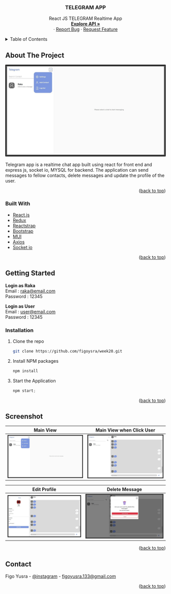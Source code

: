 <div id="top"></div>

<!-- PROJECT LOGO -->
<br />
<div align="center">
  <a href="https://github.com/figoysra/Tellegram-App.git">
  </a>

<h3 align="center">TELEGRAM APP</h3>

  <p align="center">
    React JS TELEGRAM Realtime App
    <br />
    <a href="https://github.com/figoysra/week20Repo.git"><strong>Explore API »</strong></a>
    <br />
    ·
    <a href="https://github.com/figoysra/Tellegram-App/issues">Report Bug</a>
    ·
    <a href="https://github.com/figoysra/Tellegram-App/issues">Request Feature</a>
  </p>
</div>



<!-- TABLE OF CONTENTS -->
<details>
  <summary>Table of Contents</summary>
  <ol>
    <li>
      <a href="#about-the-project">About The Project</a>
      <ul>
        <li><a href="#built-with">Built With</a></li>
      </ul>
    </li>
    <li>
      <a href="#getting-started">Getting Started</a>
      <ul>
        <li><a href="#installation">Installation</a></li>
      </ul>
    </li>
    <li><a href="#screenshot">Screenshot</a></li>
    <li><a href="#contact">Contact</a></li>
  </ol>
</details>



<!-- ABOUT THE PROJECT -->
## About The Project

![Screenshot](./ReadmeImage/tuxpi.com.1637588205.jpg)

Telegram app is a realtime chat app built using react for front end and express js, socket io, MYSQL for backend. The application can send messages to fellow contacts, delete messages and update the profile of the user.


<p align="right">(<a href="#top">back to top</a>)</p>



### Built With

* [React.js](https://reactjs.org/)
* [Redux](https://redux.js.org/)
* [Reactstrap](https://reactstrap.github.io/)
* [Bootstrap](https://getbootstrap.com/)
* [MUI](https://mui.com/)
* [Axios](https://www.npmjs.com/package/axios)
* [Socket io](https://socket.io/)


<p align="right">(<a href="#top">back to top</a>)</p>



<!-- GETTING STARTED -->
## Getting Started

**Login as Raka** </br>
Email : raka@email.com </br>
Password : 12345 </br>

**Login as User** </br>
Email : user@email.com </br>
Password : 12345



### Installation

1. Clone the repo
   ```sh
   git clone https://github.com/figoysra/week20.git
   ```
2. Install NPM packages
   ```sh
   npm install
   ```
3. Start the Application
   ```js
   npm start;
   ```

<p align="right">(<a href="#top">back to top</a>)</p>



<!-- ROADMAP -->
## Screenshot


Main View       |  Main View when Click User
:-------------------------:|:-------------------------:
![](./ReadmeImage/tuxpi.com.1637588205.jpg)  |  ![](./ReadmeImage/tuxpi.com.1637588393.jpg)

Edit Profile         |  Delete Message
:-------------------------:|:-------------------------:
![](./ReadmeImage/tuxpi.com.1637588254.jpg)  |  ![](./ReadmeImage/tuxpi.com.1637588226.jpg)



<p align="right">(<a href="#top">back to top</a>)</p>




<!-- CONTACT -->
## Contact

Figo Yusra  - [@instagram](https://www.instagram.com/figoyusra/) - figoyusra.133@gmail.com


<p align="right">(<a href="#top">back to top</a>)</p>

